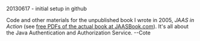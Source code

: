 
20130617 - initial setup in github

Code and other materials for the unpublished book I wrote in 2005, *JAAS in Action* (see [free PDFs of the actual book at JAASBook.com](https://leanpub.com/jaas)). It's all about the Java Authentication and Authorization Service. --Cote
